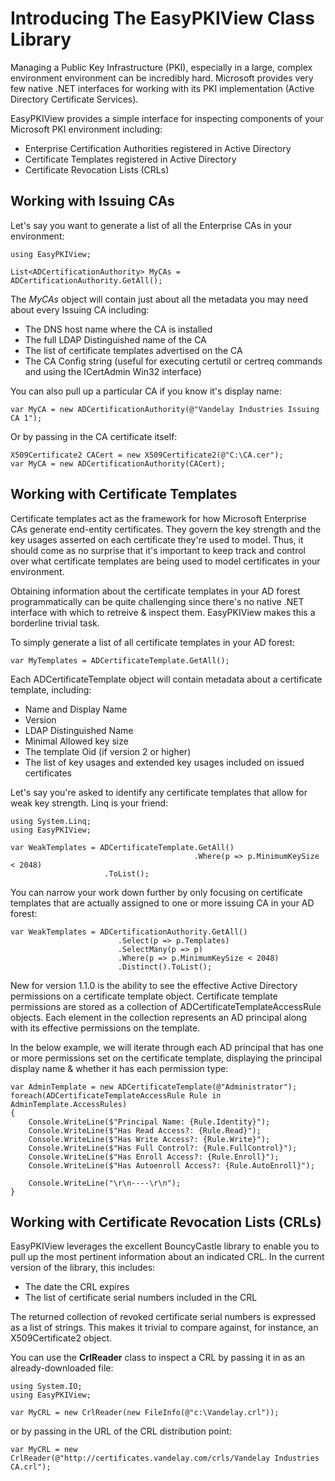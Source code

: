 # Introducing The EasyPKIView Class Library
Managing a Public Key Infrastructure (PKI), especially in a large, complex environment environment can be incredibly hard. Microsoft provides very few native .NET interfaces for working with its PKI implementation (Active Directory Certificate Services).

EasyPKIView provides a simple interface for inspecting components of your Microsoft PKI environment including:

- Enterprise Certification Authorities registered in Active Directory
- Certificate Templates registered in Active Directory
- Certificate Revocation Lists (CRLs)

## Working with Issuing CAs

Let's say you want to generate a list of all the Enterprise CAs in your environment:

```
using EasyPKIView;

List<ADCertificationAuthority> MyCAs = ADCertificationAuthority.GetAll();
```
The *MyCAs* object will contain just about all the metadata you may need about every Issuing CA including:

- The DNS host name where the CA is installed
- The full LDAP Distinguished name of the CA
- The list of certificate templates advertised on the CA
- The CA Config string (useful for executing certutil or certreq commands and using the ICertAdmin Win32 interface)

You can also pull up a particular CA if you know it's display name:

```
var MyCA = new ADCertificationAuthority(@"Vandelay Industries Issuing CA 1");
```

Or by passing in the CA certificate itself:

```
X509Certificate2 CACert = new X509Certificate2(@"C:\CA.cer");
var MyCA = new ADCertificationAuthority(CACert);
```

## Working with Certificate Templates

Certificate templates act as the framework for how Microsoft Enterprise CAs generate end-entity certificates. They govern the key strength and the key usages asserted on each certificate they're used to model. Thus, it should come as no surprise that it's important to keep track and control over what certificate templates are being used to model certificates in your environment. 

Obtaining information about the certificate templates in your AD forest programmatically can be quite challenging since there's no native .NET interface with which to retreive & inspect them. EasyPKIView makes this a borderline trivial task.

To simply generate a list of all certificate templates in your AD forest:

```
var MyTemplates = ADCertificateTemplate.GetAll();
```

Each ADCertificateTemplate object will contain metadata about a certificate template, including:

- Name and Display Name
- Version
- LDAP Distinguished Name
- Minimal Allowed key size
- The template Oid (if version 2 or higher)
- The list of key usages and extended key usages included on issued certificates

Let's say you're asked to identify any certificate templates that allow for weak key strength.  Linq is your friend:

```
using System.Linq;
using EasyPKIView;

var WeakTemplates = ADCertificateTemplate.GetAll()
                                         .Where(p => p.MinimumKeySize < 2048)
					 .ToList();
```

You can narrow your work down further by only focusing on certificate templates that are actually assigned to one or more issuing CA in your AD forest:

```
var WeakTemplates = ADCertificationAuthority.GetAll()
					    .Select(p => p.Templates)
					    .SelectMany(p => p)
					    .Where(p => p.MinimumKeySize < 2048)
					    .Distinct().ToList();
```

New for version 1.1.0 is the ability to see the effective Active Directory permissions on a certificate template object. Certificate template permissions are stored as a collection of ADCertificateTemplateAccessRule objects. Each element in the collection represents an AD principal along with its effective permissions on the template.

In the below example, we will iterate through each AD principal that has one or more permissions set on the certificate template, displaying the principal display name & whether it has each permission type:

```
var AdminTemplate = new ADCertificateTemplate(@"Administrator");
foreach(ADCertificateTemplateAccessRule Rule in AdminTemplate.AccessRules)
{
	Console.WriteLine($"Principal Name: {Rule.Identity}");
	Console.WriteLine($"Has Read Access?: {Rule.Read}");
	Console.WriteLine($"Has Write Access?: {Rule.Write}");
	Console.WriteLine($"Has Full Control?: {Rule.FullControl}");
	Console.WriteLine($"Has Enroll Access?: {Rule.Enroll}");
	Console.WriteLine($"Has Autoenroll Access?: {Rule.AutoEnroll}");

	Console.WriteLine("\r\n----\r\n");
}

```

## Working with Certificate Revocation Lists (CRLs)

EasyPKIView leverages the excellent BouncyCastle library to enable you to pull up the most pertinent information about an indicated CRL. In the current version of the library, this includes:

- The date the CRL expires
- The list of certificate serial numbers included in the CRL

The returned collection of revoked certificate serial numbers is expressed as a list of strings. This makes it trivial to compare against, for instance, an X509Certificate2 object.

You can use the **CrlReader** class to inspect a CRL by passing it in as an already-downloaded file:

```
using System.IO;
using EasyPKIView;

var MyCRL = new CrlReader(new FileInfo(@"c:\Vandelay.crl"));
```

or by passing in the URL of the CRL distribution point:

```
var MyCRL = new CrlReader(@"http://certificates.vandelay.com/crls/Vandelay Industries CA.crl");
```